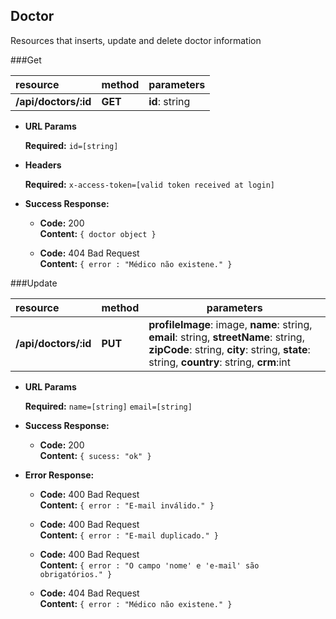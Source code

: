 **Doctor**
----
  Resources that inserts, update and delete doctor information

###Get

| resource            | method         | parameters                              |
|:--------------------|:---------------| ----------------------------------------|
| **/api/doctors/:id**      | **GET**       | **id**: string|

*  **URL Params**

   **Required:**
   `id=[string]`
   
*  **Headers**

   **Required:**
   `x-access-token=[valid token received at login]`

* **Success Response:**

  * **Code:** 200 <br />
    **Content:** `{ doctor object }`

  * **Code:** 404 Bad Request <br />
      **Content:** `{ error : "Médico não existene." }`

###Update

| resource            | method         | parameters                              |
|:--------------------|:---------------| ----------------------------------------|
| **/api/doctors/:id**      | **PUT**       | **profileImage**: image, **name**: string, **email**: string, **streetName**: string, **zipCode**: string, **city**: string, **state**: string, **country**: string, **crm**:int|

*  **URL Params**

   **Required:**
   `name=[string]`
   `email=[string]`

* **Success Response:**

  * **Code:** 200 <br />
    **Content:** `{ sucess: "ok" }`
 
* **Error Response:**

  * **Code:** 400 Bad Request <br />
    **Content:** `{ error : "E-mail inválido." }`

  * **Code:** 400 Bad Request <br />
      **Content:** `{ error : "E-mail duplicado." }`

  * **Code:** 400 Bad Request <br />
      **Content:** `{ error : "O campo 'nome' e 'e-mail' são obrigatórios." }`

  * **Code:** 404 Bad Request <br />
      **Content:** `{ error : "Médico não existene." }`
